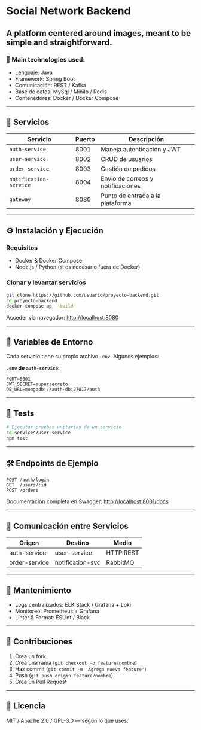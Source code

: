 # Social Network Backend

## A platform centered around images, meant to be simple and straightforward.

### 🚀 Main technologies used:

- Lenguaje: Java
- Framework: Spring Boot
- Comunicación: REST / Kafka
- Base de datos: MySql / MiniIo / Redis
- Contenedores: Docker / Docker Compose

---

## 🧪 Servicios

| Servicio               | Puerto | Descripción                         |
|------------------------|--------|-------------------------------------|
| `auth-service`         | 8001   | Maneja autenticación y JWT          |
| `user-service`         | 8002   | CRUD de usuarios                    |
| `order-service`        | 8003   | Gestión de pedidos                  |
| `notification-service` | 8004   | Envío de correos y notificaciones   |
| `gateway`              | 8080   | Punto de entrada a la plataforma    |

---

## ⚙️ Instalación y Ejecución

### Requisitos

- Docker & Docker Compose
- Node.js / Python (si es necesario fuera de Docker)

### Clonar y levantar servicios

```bash
git clone https://github.com/usuario/proyecto-backend.git
cd proyecto-backend
docker-compose up --build
```

Acceder vía navegador: [http://localhost:8080](http://localhost:8080)

---

## 📌 Variables de Entorno

Cada servicio tiene su propio archivo `.env`. Algunos ejemplos:

**`.env` de `auth-service`:**

```env
PORT=8001
JWT_SECRET=supersecreto
DB_URL=mongodb://auth-db:27017/auth
```

---

## 🧪 Tests

```bash
# Ejecutar pruebas unitarias de un servicio
cd services/user-service
npm test
```

---

## 🛠️ Endpoints de Ejemplo

```http
POST /auth/login
GET  /users/:id
POST /orders
```

Documentación completa en Swagger: [http://localhost:8001/docs](http://localhost:8001/docs)

---

## 📡 Comunicación entre Servicios

| Origen          | Destino           | Medio     |
|----------------|-------------------|-----------|
| auth-service   | user-service      | HTTP REST |
| order-service  | notification-svc  | RabbitMQ  |

---

## 🧹 Mantenimiento

- Logs centralizados: ELK Stack / Grafana + Loki
- Monitoreo: Prometheus + Grafana
- Linter & Format: ESLint / Black

---

## 👥 Contribuciones

1. Crea un fork
2. Crea una rama (`git checkout -b feature/nombre`)
3. Haz commit (`git commit -m 'Agrega nueva feature'`)
4. Push (`git push origin feature/nombre`)
5. Crea un Pull Request

---

## 📄 Licencia

MIT / Apache 2.0 / GPL-3.0 — según lo que uses.

